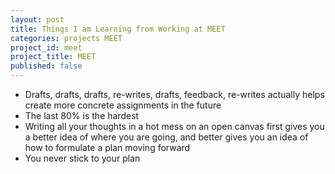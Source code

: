 ```yaml
---
layout: post
title: Things I am Learning from Working at MEET
categories: projects MEET
project_id: meet
project_title: MEET
published: false
---
```


* Drafts, drafts, drafts, re-writes, drafts, feedback, re-writes actually helps create more concrete assignments in the future
* The last 80% is the hardest
* Writing all your thoughts in a hot mess on an open canvas first gives you a better idea of where you are going, and better gives you an idea of how to formulate a plan moving forward
* You never stick to your plan